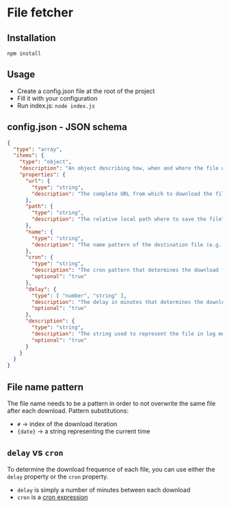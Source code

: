 File fetcher
=============

## Installation

`npm install`

## Usage

- Create a config.json file at the root of the project
- Fill it with your configuration
- Run index.js: `node index.js`

## config.json - JSON schema

```json
{
  "type": "array",
  "items": {
    "type": "object",
    "description": "An object describing how, when and where the file will be downloaded",
    "properties": {
      "url": {
        "type": "string",
        "description": "The complete URL from which to download the file"
      },
      "path": {
        "type": "string",
        "description": "The relative local path where to save the file"
      },
      "name": {
        "type": "string",
        "description": "The name pattern of the destination file (e.g.: my-file-number-#.jpg)"
      },
      "cron": {
        "type": "string",
        "description": "The cron pattern that determines the download frequence (delay can be used instead)",
        "optional": "true"
      },
      "delay": {
        "type": [ "number", "string" ],
        "description": "The delay in minutes that determines the download frequence (cron can be used instead)",
        "optional": "true"
      },
      "description": {
        "type": "string",
        "description": "The string used to represent the file in log messages",
        "optional": "true"
      }
    }
  }
}
```

## File name pattern

The file name needs to be a pattern in order to not overwrite the same file after each download.
Pattern substitutions:
  - `#` → index of the download iteration
  - `{date}` → a string representing the current time

## `delay` vs `cron`

To determine the download frequence of each file, you can use either the `delay` property or the `cron` property.
- `delay` is simply a number of minutes between each download
- `cron` is a [cron expression](https://en.wikipedia.org/wiki/Cron)
